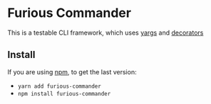 # Furious Commander

This is a testable CLI framework, which uses [yargs](http://yargs.js.org/) and [decorators](https://www.typescriptlang.org/docs/handbook/decorators.html)

## Install

If you are using [npm](https://www.npmjs.com/), to get the last version:

 * `yarn add furious-commander`
 * `npm install furious-commander`
